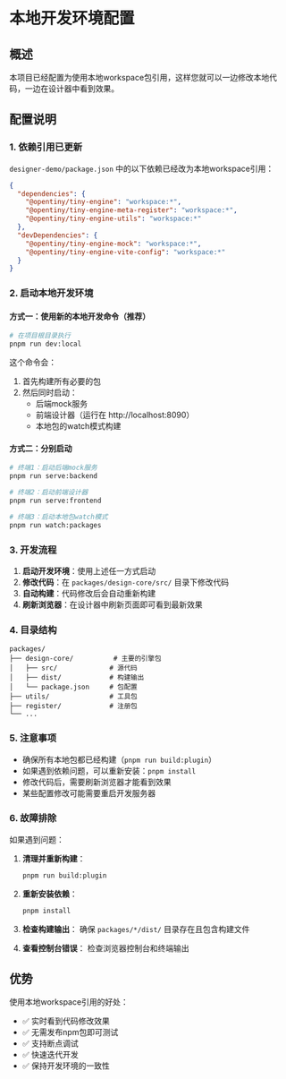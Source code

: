 # 本地开发环境配置

## 概述

本项目已经配置为使用本地workspace包引用，这样您就可以一边修改本地代码，一边在设计器中看到效果。

## 配置说明

### 1. 依赖引用已更新

`designer-demo/package.json` 中的以下依赖已经改为本地workspace引用：

```json
{
  "dependencies": {
    "@opentiny/tiny-engine": "workspace:*",
    "@opentiny/tiny-engine-meta-register": "workspace:*",
    "@opentiny/tiny-engine-utils": "workspace:*"
  },
  "devDependencies": {
    "@opentiny/tiny-engine-mock": "workspace:*",
    "@opentiny/tiny-engine-vite-config": "workspace:*"
  }
}
```

### 2. 启动本地开发环境

#### 方式一：使用新的本地开发命令（推荐）
```bash
# 在项目根目录执行
pnpm run dev:local
```

这个命令会：
1. 首先构建所有必要的包
2. 然后同时启动：
   - 后端mock服务
   - 前端设计器（运行在 http://localhost:8090）
   - 本地包的watch模式构建

#### 方式二：分别启动
```bash
# 终端1：启动后端mock服务
pnpm run serve:backend

# 终端2：启动前端设计器
pnpm run serve:frontend

# 终端3：启动本地包watch模式
pnpm run watch:packages
```

### 3. 开发流程

1. **启动开发环境**：使用上述任一方式启动
2. **修改代码**：在 `packages/design-core/src/` 目录下修改代码
3. **自动构建**：代码修改后会自动重新构建
4. **刷新浏览器**：在设计器中刷新页面即可看到最新效果

### 4. 目录结构

```
packages/
├── design-core/          # 主要的引擎包
│   ├── src/             # 源代码
│   ├── dist/            # 构建输出
│   └── package.json     # 包配置
├── utils/               # 工具包
├── register/            # 注册包
└── ...
```

### 5. 注意事项

- 确保所有本地包都已经构建（`pnpm run build:plugin`）
- 如果遇到依赖问题，可以重新安装：`pnpm install`
- 修改代码后，需要刷新浏览器才能看到效果
- 某些配置修改可能需要重启开发服务器

### 6. 故障排除

如果遇到问题：

1. **清理并重新构建**：
   ```bash
   pnpm run build:plugin
   ```

2. **重新安装依赖**：
   ```bash
   pnpm install
   ```

3. **检查构建输出**：
   确保 `packages/*/dist/` 目录存在且包含构建文件

4. **查看控制台错误**：
   检查浏览器控制台和终端输出

## 优势

使用本地workspace引用的好处：

- ✅ 实时看到代码修改效果
- ✅ 无需发布npm包即可测试
- ✅ 支持断点调试
- ✅ 快速迭代开发
- ✅ 保持开发环境的一致性
